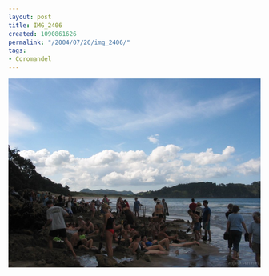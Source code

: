 ```yaml
---
layout: post
title: IMG_2406
created: 1090861626
permalink: "/2004/07/26/img_2406/"
tags:
- Coromandel
---
```


<img src="/image/images/img_2406-811.jpg"/>

